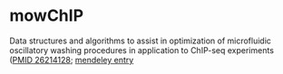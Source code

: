# mowChIP

Data structures and algorithms to assist in optimization of
microfluidic oscillatory washing procedures in application to ChIP-seq
experiments ([PMID 26214128](https://www.ncbi.nlm.nih.gov/pubmed/26214128); [mendeley entry](https://www.mendeley.com/research-papers/microfluidic-device-epigenomic-profiling-using-100-cells/?utm_source=desktop&utm_medium=1.17.11&utm_campaign=open_catalog&userDocumentId=%7B1cf3078d-501c-4f20-abcd-6b395f207c77%7D)
